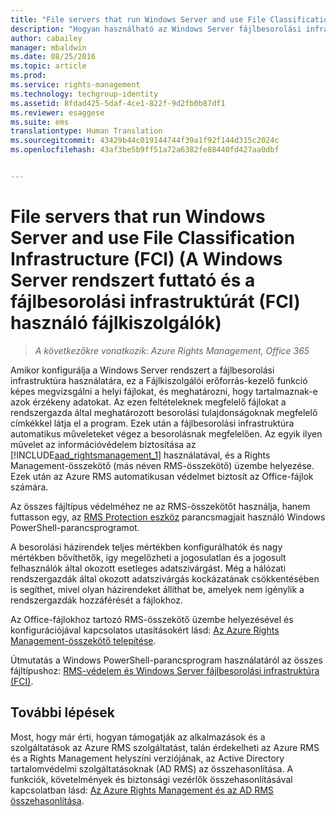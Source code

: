 ```yaml
---
title: "File servers that run Windows Server and use File Classification Infrastructure (FCI) (A Windows Server rendszert futtató és a fájlbesorolási infrastruktúrát (FCI) használó fájlkiszolgálók) | Azure RMS"
description: "Hogyan használható az Windows Server fájlbesorolási infrastruktúrája az Azure RMS-szel, ha úgy telepíti az RMS-összekötőt, hogy automatikus védje az Office-dokumentumokat."
author: cabailey
manager: mbaldwin
ms.date: 08/25/2016
ms.topic: article
ms.prod: 
ms.service: rights-management
ms.technology: techgroup-identity
ms.assetid: 8fdad425-5daf-4ce1-822f-9d2fb0b87df1
ms.reviewer: esaggese
ms.suite: ems
translationtype: Human Translation
ms.sourcegitcommit: 43429b44c019144744f39a1f92f144d315c2024c
ms.openlocfilehash: 43af3be5b9ff51a72a6382fe88440fd427aa0dbf


---
```



# File servers that run Windows Server and use File Classification Infrastructure (FCI) (A Windows Server rendszert futtató és a fájlbesorolási infrastruktúrát (FCI) használó fájlkiszolgálók)

>*A következőkre vonatkozik: Azure Rights Management, Office 365*


Amikor konfigurálja a Windows Server rendszert a fájlbesorolási infrastruktúra használatára, ez a Fájlkiszolgálói erőforrás-kezelő funkció képes megvizsgálni a helyi fájlokat, és meghatározni, hogy tartalmaznak-e azok érzékeny adatokat. Az ezen feltételeknek megfelelő fájlokat a rendszergazda által meghatározott besorolási tulajdonságoknak megfelelő címkékkel látja el a program. Ezek után a fájlbesorolási infrastruktúra automatikus műveleteket végez a besorolásnak megfelelően. Az egyik ilyen művelet az információvédelem biztosítása az [!INCLUDE[aad_rightsmanagement_1](../includes/aad_rightsmanagement_1_md.md)] használatával, és a Rights Management-összekötő (más néven RMS-összekötő) üzembe helyezése. Ezek után az Azure RMS automatikusan védelmet biztosít az Office-fájlok számára.

Az összes fájltípus védelméhez ne az RMS-összekötőt használja, hanem futtasson egy, az [RMS Protection eszköz](https://www.microsoft.com/en-us/download/details.aspx?id=47256) parancsmagjait használó Windows PowerShell-parancsprogramot.

A besorolási házirendek teljes mértékben konfigurálhatók és nagy mértékben bővíthetők, így megelőzheti a jogosulatlan és a jogosult felhasználók által okozott esetleges adatszivárgást. Még a hálózati rendszergazdák által okozott adatszivárgás kockázatának csökkentésében is segíthet, mivel olyan házirendeket állíthat be, amelyek nem igénylik a rendszergazdák hozzáférését a fájlokhoz.

Az Office-fájlokhoz tartozó RMS-összekötő üzembe helyezésével és konfigurációjával kapcsolatos utasításokért lásd: [Az Azure Rights Management-összekötő telepítése](../deploy-use/deploy-rms-connector.md).

Útmutatás a Windows PowerShell-parancsprogram használatáról az összes fájltípushoz: [RMS-védelem és Windows Server fájlbesorolási infrastruktúra &#40;FCI&#41;](../rms-client/configure-fci.md).



## További lépések
Most, hogy már érti, hogyan támogatják az alkalmazások és a szolgáltatások az Azure RMS szolgáltatást, talán érdekelheti az Azure RMS és a Rights Management helyszíni verziójának, az Active Directory tartalomvédelmi szolgáltatásoknak (AD RMS) az összehasonlítása. A funkciók, követelmények és biztonsági vezérlők összehasonlításával kapcsolatban lásd: [Az Azure Rights Management és az AD RMS összehasonlítása](compare-azure-rms-ad-rms.md).





<!--HONumber=Aug16_HO4-->


